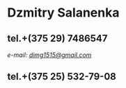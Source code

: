 # Dzmitry Salanenka
## **tel.+(375 29) 7486547**
*e-mail: dimg1515@gmail.com*
## tel.+(375 25) 532-79-08